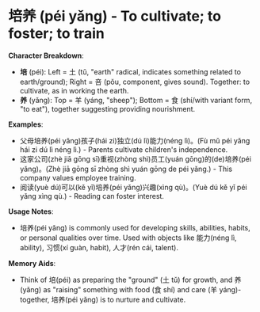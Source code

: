# **培养 (péi yǎng) - To cultivate; to foster; to train**

**Character Breakdown**:  
- **培** (péi): Left = 土 (tǔ, "earth" radical, indicates something related to earth/ground); Right = 咅 (pǒu, component, gives sound). Together: to cultivate, as in working the earth.  
- **养** (yǎng): Top = 羊 (yáng, "sheep"); Bottom = 食 (shí/with variant form, "to eat"), together suggesting providing nourishment.

**Examples**:  
- 父母培养(péi yǎng)孩子(hái zi)独立(dú lì)能力(néng lì)。(Fù mǔ péi yǎng hái zi dú lì néng lì.) - Parents cultivate children's independence.  
- 这家公司(zhè jiā gōng sī)重视(zhòng shì)员工(yuán gōng)的(de)培养(péi yǎng)。(Zhè jiā gōng sī zhòng shì yuán gōng de péi yǎng.) - This company values employee training.  
- 阅读(yuè dú)可以(kě yǐ)培养(péi yǎng)兴趣(xìng qù)。(Yuè dú kě yǐ péi yǎng xìng qù.) - Reading can foster interest.

**Usage Notes**:  
- 培养(péi yǎng) is commonly used for developing skills, abilities, habits, or personal qualities over time. Used with objects like 能力(néng lì, ability), 习惯(xí guàn, habit), 人才(rén cái, talent).

**Memory Aids**:  
- Think of 培(péi) as preparing the "ground" (土 tǔ) for growth, and 养(yǎng) as "raising" something with food (食 shí) and care (羊 yáng)-together, 培养(péi yǎng) is to nurture and cultivate.